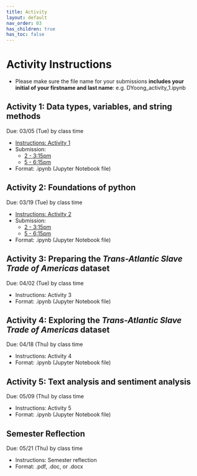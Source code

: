 ```yaml
---
title: Activity
layout: default
nav_order: 03
has_children: true
has_toc: false 
---
```


# Activity Instructions
- Please make sure the file name for your submissions **includes your initial of your firstname and last name**: e.g.  DYoong_activity_1.ipynb

## Activity 1: Data types, variables, and string methods
Due: 03/05 (Tue) by class time
- [Instructions: Activity 1](/assets/activities/activity_1.ipynb)
- Submission: 
    - [2 - 3:15pm](https://www.dropbox.com/request/B8K17Ccy7NFGmsGUM87J)   
    - [5 - 6:15pm](https://www.dropbox.com/request/LhGAgpC0wz3TnaNI2pqL)
- Format: .ipynb (Jupyter Notebook file)

## Activity 2: Foundations of python 
Due: 03/19 (Tue) by class time
- [Instructions: Activity 2](/assets/activities/activity_2.ipynb)
- Submission: 
    - [2 - 3:15pm](https://www.dropbox.com/request/aKigL0SE7WnGIFaOH2tA)   
    - [5 - 6:15pm](https://www.dropbox.com/request/lGCFA6ZA9htDBVPQmLtJ)
- Format: .ipynb (Jupyter Notebook file)

## Activity 3: Preparing the _Trans-Atlantic Slave Trade of Americas_ dataset
Due: 04/02 (Tue) by class time
- Instructions: Activity 3 
- Format: .ipynb (Jupyter Notebook file)

## Activity 4: Exploring the _Trans-Atlantic Slave Trade of Americas_ dataset
Due: 04/18 (Thu) by class time
- Instructions: Activity 4
- Format: .ipynb (Jupyter Notebook file)

## Activity 5: Text analysis and sentiment analysis
Due: 05/09 (Thu) by class time
- Instructions: Activity 5 
- Format: .ipynb (Jupyter Notebook file)

## Semester Reflection
Due: 05/21 (Thu) by class time
- Instructions: Semester reflection
- Format: .pdf, .doc, or .docx